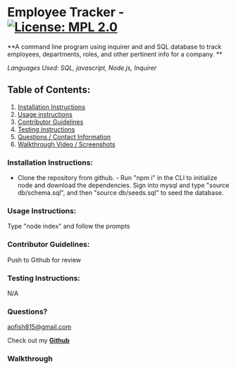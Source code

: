 # Employee Tracker - [![License: MPL 2.0](https://img.shields.io/badge/License-MPL_2.0-brightgreen.svg)](https://opensource.org/licenses/MPL-2.0)

**A command line program using inquirer and and SQL database to track employees, departments, roles, and other pertinent info for a company. **

_Languages Used: SQL, javascript, Node.js, Inquirer_

## Table of Contents:

1. [Installation Instructions](#installation-instructions)
2. [Usage instructions](#usage-instructions)
3. [Contributor Guidelines](#contributor-guidelines)
4. [Testing instructions](#testing-instructions)
5. [Questions / Contact Information](#questions)
6. [Walkthrough Video / Screenshots](#walkthrough)

### Installation Instructions:

- Clone the repository from github. - Run "npm i" in the CLI to initialize node and download the dependencies. Sign into mysql and type "source db/schema.sql", and then "source db/seeds.sql" to seed the database.

### Usage Instructions:

Type "node index" and follow the prompts

### Contributor Guidelines:

Push to Github for review

### Testing Instructions:

N/A

### Questions?

<aofish815@gmail.com>

Check out my **[Github](https://github.com/superfishal/Employee-Tracker)**

### Walkthrough
